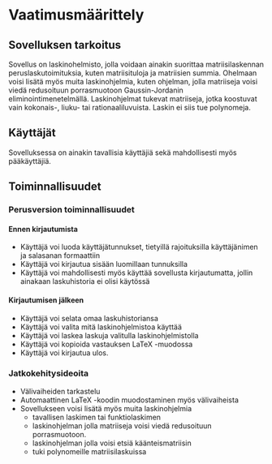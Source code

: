 # Vaatimusmäärittely
## Sovelluksen tarkoitus
Sovellus on laskinohelmisto, jolla voidaan ainakin suorittaa matriisilaskennan peruslaskutoimituksia, kuten matriisituloja ja matriisien summia. Ohelmaan voisi lisätä myös muita laskinohjelmia, kuten ohjelman, jolla matriiseja voisi viedä redusoituun porrasmuotoon Gaussin-Jordanin eliminointimenetelmällä. Laskinohjelmat tukevat matriiseja, jotka koostuvat vain kokonais-, liuku- tai rationaaliluvuista. Laskin ei siis tue polynomeja.

## Käyttäjät
Sovelluksessa on ainakin tavallisia käyttäjiä sekä mahdollisesti myös pääkäyttäjiä.

## Toiminnallisuudet
### Perusversion toiminnallisuudet
#### Ennen kirjautumista
* Käyttäjä voi luoda käyttäjätunnukset, tietyillä rajoituksilla käyttäjänimen ja salasanan formaattiin
* Käyttäjä voi kirjautua sisään luomillaan tunnuksilla
* Käyttäjä voi mahdollisesti myös käyttää sovellusta kirjautumatta, jollin ainakaan laskuhistoria ei olisi käytössä

#### Kirjautumisen jälkeen
* Käyttäjä voi selata omaa laskuhistoriansa
* Käyttäjä voi valita mitä laskinohjelmistoa käyttää
* Käyttäjä voi laskea laskuja valitulla laskinohjelmistolla
* Käyttäjä voi kopioida vastauksen LaTeX -muodossa
* Käyttäjä voi kirjautua ulos.

### Jatkokehitysideoita
* Välivaiheiden tarkastelu
* Automaattinen LaTeX -koodin muodostaminen myös välivaiheista
* Sovellukseen voisi lisätä myös muita laskinohjelmia
    * tavallisen laskimen tai funktiolaskimen
    * laskinohjelman jolla matriiseja voisi viedä redusoituun porrasmuotoon.
    * laskinohjelman jolla voisi etsiä käänteismatriisin
    * tuki polynomeille matriisilaskuissa